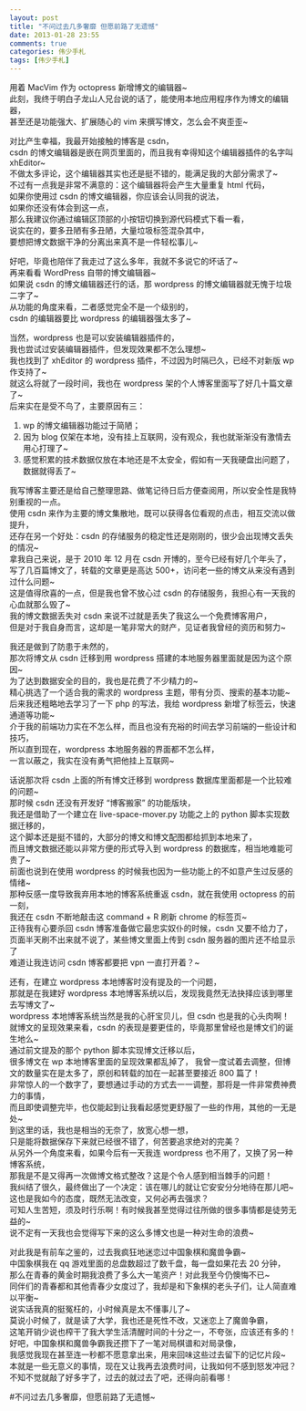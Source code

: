 ```yaml
---
layout: post
title: "不问过去几多奢靡 但愿前路了无遗憾"
date: 2013-01-28 23:55
comments: true
categories: 伟少手札
tags: [伟少手札]
---
```

用着 MacVim 作为 octopress 新增博文的编辑器~  
此刻，我终于明白子龙山人兄台说的话了，能使用本地应用程序作为博文的编辑器，  
甚至还是功能强大、扩展随心的 vim 来撰写博文，怎么会不爽歪歪~  
  
对比产生幸福，我最开始接触的博客是 csdn，  
csdn 的博文编辑器是嵌在网页里面的，而且我有幸得知这个编辑器插件的名字叫 xhEditor~  
不做太多评论，这个编辑器其实也还是挺不错的，能满足我的大部分需求了~  
不过有一点我是非常不满意的：这个编辑器将会产生大量重复 html 代码，  
如果你使用过 csdn 的博文编辑器，你应该会认同我的说法，  
如果你还没有体会到这一点，  
那么我建议你通过编辑区顶部的小按钮切换到源代码模式下看一看，  
说实在的，要多丑陋有多丑陋，大量垃圾标签混杂其中，  
要想把博文数据干净的分离出来真不是一件轻松事儿~  
<!-- more -->  
好吧，毕竟也陪伴了我走过了这么多年，我就不多说它的坏话了~  
再来看看 WordPress 自带的博文编辑器~  
如果说 csdn 的博文编辑器还行的话，那 wordpress 的博文编辑器就无愧于垃圾二字了~  
从功能的角度来看，二者感觉完全不是一个级别的，  
csdn 的编辑器要比 wordpress 的编辑器强太多了~  

当然，wordpress 也是可以安装编辑器插件的，  
我也尝试过安装编辑器插件，但发现效果都不怎么理想~  
我也找到了 xhEditor 的 wordpress 插件，不过因为时隔已久，已经不对新版 wp 作支持了~  
就这么将就了一段时间，我也在 wordpress 架的个人博客里面写了好几十篇文章了~  
后来实在是受不鸟了，主要原因有三：  
1. wp 的博文编辑器功能过于简陋；   
2. 因为 blog 仅架在本地，没有挂上互联网，没有观众，我也就渐渐没有激情去用心打理了~  
3. 感觉积累的技术数据仅放在本地还是不太安全，假如有一天我硬盘出问题了，数据就得丢了~  
  
我写博客主要还是给自己整理思路、做笔记待日后方便查阅用，所以安全性是我特别重视的一点。  
使用 csdn 来作为主要的博文集散地，既可以获得各位看观的点击，相互交流以做提升，  
还存在另一个好处：csdn 的存储服务的稳定性还是刚刚的，很少会出现博文丢失的情况~  
拿我自己来说，是于 2010 年 12 月在 csdn 开博的，至今已经有好几个年头了，  
写了几百篇博文了，转载的文章更是高达 500+，访问老一些的博文从来没有遇到过什么问题~  
这是值得欣喜的一点，但是我也曾不放心过 csdn 的存储服务，我担心有一天我的心血就那么毁了~  
我的博文数据丢失对 csdn 来说不过就是丢失了我这么一个免费博客用户，  
但是对于我自身而言，这却是一笔非常大的财产，见证者我曾经的资历和努力~  
  
我还是做到了防患于未然的，  
那次将博文从 csdn 迁移到用 wordpress 搭建的本地服务器里面就是因为这个原因~   
为了达到数据安全的目的，我也是花费了不少精力的~  
精心挑选了一个适合我的需求的 wordpress 主题，带有分页、搜索的基本功能~  
后来我还粗略地去学习了一下 php 的写法，我给 wordpress 新增了标签云，快速通道等功能~  
介于我的前端功力实在不怎么样，而且也没有充裕的时间去学习前端的一些设计和技巧，  
所以直到现在，wordpress 本地服务器的界面都不怎么样，  
一言以蔽之，我实在没有勇气把他挂上互联网~  
  
话说那次将 csdn 上面的所有博文迁移到 wordpress 数据库里面都是一个比较难的问题~  
那时候 csdn 还没有开发好 “博客搬家” 的功能版块，  
我还是借助了一个建立在 live-space-mover.py 功能之上的 python 脚本实现数据迁移的，  
这个脚本还是挺不错的，大部分的博文和博文配图都给抓到本地来了，  
而且博文数据还能以非常方便的形式导入到 wordpress 的数据库，相当地难能可贵了~  
前面也说到在使用 wordpress 的时候我也因为一些功能上的不如意产生过反感的情绪~  
那种反感一度导致我弃用本地的博客系统重返 csdn，就在我使用 octopress 的前一刻，  
我还在 csdn 不断地敲击这 command + R 刷新 chrome 的标签页~  
正待我有心要杀回 csdn 博客准备做它最忠实奴仆的时候，csdn 又要不给力了，  
页面半天刷不出来就不说了，某些博文里面上传到 csdn 服务器的图片还不给显示了  
难道让我连访问 csdn 博客都要把 vpn 一直打开着？~  
  
还有，在建立 wordpress 本地博客时没有提及的一个问题，  
那就是在我建好 wordpress 本地博客系统以后，发现我竟然无法抉择应该到哪里去写博文了~  
wordpress 本地博客系统当然是我的心肝宝贝儿，但 csdn 也是我的心头肉啊！  
就博文的呈现效果来看，csdn 的表现是要更佳的，毕竟那里曾经也是博文们的诞生地么~   
通过前文提及的那个 python 脚本实现博文迁移以后，  
很多博文在 wp 本地博客里面的呈现效果都乱掉了， 
我曾一度试着去调整，但博文的数量实在是太多了，原创和转载的加在一起甚至要接近 800 篇了！  
非常惊人的一个数字了，要想通过手动的方式去一一调整，那将是一件非常费神费力的事情，  
而且即使调整完毕，也仅能起到让我看起感觉更舒服了一些的作用，其他的一无是处~  
到这里的话，我也是相当的无奈了，放宽心想一想，  
只是能将数据保存下来就已经很不错了，何苦要追求绝对的完美？  
从另外一个角度来看，如果今后有一天我连 wordpress 也不用了，又换了另一种博客系统，  
那我是不是又得再一次做博文格式整改？这是个令人感到相当棘手的问题！  
我纠结了很久，最终做出了一个决定：该在哪儿的就让它安安分分地待在那儿吧~  
这也是我如今的态度，既然无法改变，又何必再去强求？  
可知人生苦短，须及时行乐啊！有时候我甚至觉得过往所做的很多事情都是徒劳无益的~  
说不定有一天我也会觉得写下来的这么多博文也是一种对生命的浪费~  
  
对此我是有前车之鉴的，过去我疯狂地迷恋过中国象棋和魔兽争霸~  
中国象棋我在 qq 游戏里面的总盘数超过了数千盘，每一盘如果花去 20 分钟，  
那么在青春的黄金时期我浪费了多么大一笔资产！对此我至今仍懊悔不已~  
同伴们的青春都和其他青春少女度过了，我却是和下象棋的老头子们，让人简直难以平衡~  
说实话我真的挺冤枉的，小时候真是太不懂事儿了~  
莫说小时候了，就是读了大学，我也还是死性不改，又迷恋上了魔兽争霸，  
这笔开销少说也榨干了我大学生活清醒时间的十分之一，不夸张，应该还有多的！  
好吧，中国象棋和魔兽争霸我还攒下了一笔对局棋谱和对局录像，  
我感觉我现在甚至连一秒都不愿意拿出来，用来回味这些过去留下的记忆片段~  
本就是一些无意义的事情，现在又让我再去浪费时间，让我如何不感到怒发冲冠？  
不知不觉就敲了好多字了，过去的就过去了吧，还得向前看哪！

#不问过去几多奢靡，但愿前路了无遗憾~  
  



